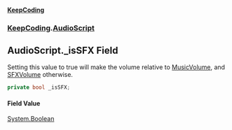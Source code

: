 #### [KeepCoding](index.md 'index')
### [KeepCoding](KeepCoding.md 'KeepCoding').[AudioScript](AudioScript.md 'KeepCoding.AudioScript')
## AudioScript._isSFX Field
Setting this value to true will make the volume relative to [MusicVolume](Game.PlayerSettings.MusicVolume.md 'KeepCoding.Game.PlayerSettings.MusicVolume'), and [SFXVolume](Game.PlayerSettings.SFXVolume.md 'KeepCoding.Game.PlayerSettings.SFXVolume') otherwise.  
```csharp
private bool _isSFX;
```
#### Field Value
[System.Boolean](https://docs.microsoft.com/en-us/dotnet/api/System.Boolean 'System.Boolean')
